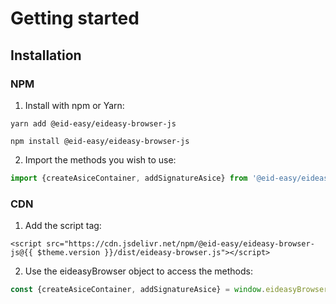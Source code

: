 # Getting started

## Installation

### NPM

1. Install with npm or Yarn:
<CodeGroup>
  <CodeGroupItem title="YARN" active>

```bash:no-line-numbers
yarn add @eid-easy/eideasy-browser-js
```

  </CodeGroupItem>

  <CodeGroupItem title="NPM">

```bash:no-line-numbers
npm install @eid-easy/eideasy-browser-js
```

  </CodeGroupItem>
</CodeGroup>

2. Import the methods you wish to use:
```javascript
import {createAsiceContainer, addSignatureAsice} from '@eid-easy/eideasy-browser-js';
```


### CDN

1. Add the script tag:
```html:no-v-pre
<script src="https://cdn.jsdelivr.net/npm/@eid-easy/eideasy-browser-js@{{ $theme.version }}/dist/eideasy-browser.js"></script>
```

2. Use the eideasyBrowser object to access the methods:
```javascript
const {createAsiceContainer, addSignatureAsice} = window.eideasyBrowser;
```

